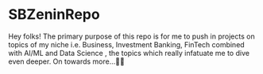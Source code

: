 # SBZeninRepo
Hey folks! The primary purpose of this repo is for me to push in projects on topics of my niche i.e. Business, Investment Banking, FinTech combined with AI/ML and Data Science , the topics which really infatuate me to dive even deeper.
On towards more...🐴🚀
